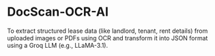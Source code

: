 # DocScan-OCR-AI
To extract structured lease data (like landlord, tenant, rent details) from uploaded images or PDFs using OCR and transform it into JSON format using a Groq LLM (e.g., LLaMA-3.1).
